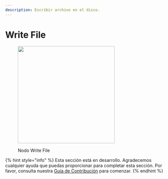 ```yaml
---
description: Escribir archivo en el disco.
---
```


# Write File

<figure><img src="../../../.gitbook/assets/image (13) (1) (1).png" alt="" width="308"><figcaption><p>Nodo Write File</p></figcaption></figure>

{% hint style="info" %}
Esta sección está en desarrollo. Agradecemos cualquier ayuda que puedas proporcionar para completar esta sección. Por favor, consulta nuestra [Guía de Contribución](../../../contributing/) para comenzar.
{% endhint %}
